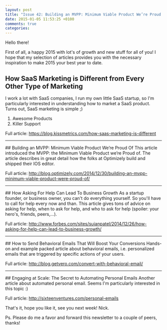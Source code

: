 ```yaml
---
layout: post
title: "Issue 42: Building an MVPP: Minimum Viable Product We’re Proud Of"
date: 2015-01-05 11:53:25 +0100
comments: true
categories: 
---
```

Hello there!

First of all, a happy 2015 with lot's of growth and new stuff for all of you! I hope that my selection of articles provides you with the necessary inspiration to make 2015 your best year to date.

## How SaaS Marketing is Different from Every Other Type of Marketing
I work a lot with SaaS companies, I run my own little SaaS startup, so I'm particularly interested in understanding how to market a SaaS product. Turns out, SaaS marketing is simple ;)

1.  Awesome Products
1.  Killer Support

Full article: https://blog.kissmetrics.com/how-saas-marketing-is-different
<hr>
## Building an MVPP: Minimum Viable Product We’re Proud Of
This article introduced the MVPP: the Minimum Viable Product we’re Proud of. The article describes in great detail how the folks at Optimizely build and shipped their IOS editor. 

Full article: http://blog.optimizely.com/2014/12/30/building-an-mvpp-minimum-viable-product-were-proud-of/
<hr>
## How Asking For Help Can Lead To Business Growth
As a startup founder, or business owner, you can't do everything yourself. So you'll have to call for help every now and than. This article gives tons of advice on asking for help, when to ask for help, and who to ask for help (spoiler: your hero's, friends, peers,...). 

Full article: http://www.forbes.com/sites/sujanpatel/2014/12/26/how-asking-for-help-can-lead-to-business-growth/
<hr>
## How to Send Behavioral Emails That Will Boost Your Conversions
Hands-on and example packed article about behavioral emails, i.e. personalized emails that are triggered by specific actions of your users.

Full article: http://blog.getvero.com/convert-with-behavioral-email/
<hr>
## Engaging at Scale: The Secret to Automating Personal Emails
Another article about automated personal email. Seems I'm particularly interested in this topic :)

Full article: http://sixteenventures.com/personal-emails

That's it, hope you like it, see you next week!
Nick.

Ps. Please do me a favor and forward this newsletter to a couple of peers, thanks!
